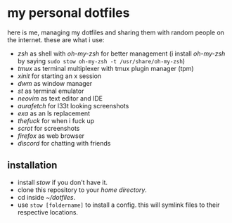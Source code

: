 # my personal dotfiles

here is me, managing my dotfiles and sharing them with random people
on the internet. these are what i use:

- *zsh* as shell with *oh-my-zsh* for better management (i install *oh-my-zsh* by saying
  `sudo stow oh-my-zsh -t /usr/share/oh-my-zsh`)
- *tmux* as terminal multiplexer with tmux plugin manager (tpm)
- *xinit* for starting an x session
- *dwm* as window manager
- *st* as terminal emulator
- *neovim* as text editor and IDE
- *aurafetch* for l33t looking screenshots
- *exa* as an ls replacement
- *thefuck* for when i fuck up
- *scrot* for screenshots
- *firefox* as web browser
- *discord* for chatting with friends

## installation

- install *stow* if you don't have it.
- clone this repository to your *home directory*.
- cd inside *~/dotfiles*.
- use `stow [foldername]` to install a config. this will symlink files to their respective locations.
